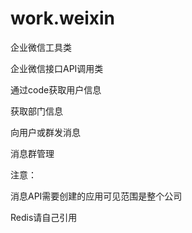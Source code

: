 # work.weixin
企业微信工具类

企业微信接口API调用类

通过code获取用户信息

获取部门信息

向用户或群发消息

消息群管理


注意：

消息API需要创建的应用可见范围是整个公司

Redis请自己引用
